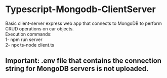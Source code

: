 # Typescript-Mongodb-ClientServer
Basic client-server express web app that connects to MongoDB to perform CRUD operations on car objects. <br />
Execution commands:<br />
1- npm run server<br />
2- npx ts-node client.ts<br />
## Important: .env file that contains the connection string for MongoDB servers is not uploaded.

